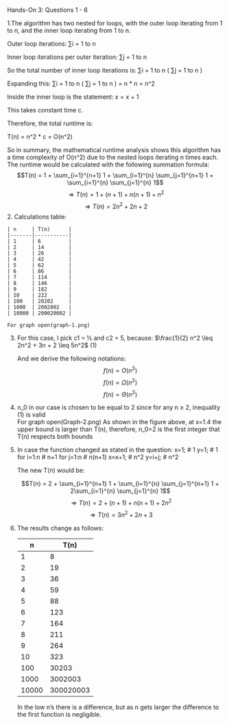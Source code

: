 Hands-On 3: Questions 1 - 6

1.The algorithm has two nested for loops, with the outer loop iterating from 1 to n, and the inner loop iterating from 1 to n.

Outer loop iterations:
∑i = 1 to n

Inner loop iterations per outer iteration:
∑j = 1 to n

So the total number of inner loop iterations is:
∑i = 1 to n ( ∑j = 1 to n )

Expanding this:
∑i = 1 to n ( ∑j = 1 to n )
= n * n
= n^2

Inside the inner loop is the statement:
x = x + 1

This takes constant time c.

Therefore, the total runtime is:

T(n) = n^2 * c
= O(n^2)

So in summary, the mathematical runtime analysis shows this algorithm has a time complexity of O(n^2) due to the nested loops iterating n times each.
    The runtime would be calculated with the following summation formula:
    <br />
    $$T(n) = 1 + \sum_{i=1}^{n+1} 1 + \sum_{i=1}^{n} \sum_{j=1}^{n+1} 1 + \sum_{i=1}^{n} \sum_{j=1}^{n} 1$$
    $$\Rightarrow T(n) = 1 + (n+1) + n(n+1) + n^2$$
    $$\Rightarrow T(n) = 2n^2 + 2n + 2$$
2. Calculations table:
    
    | n     | T(n)      |
    |-------|-----------|
    | 1     | 6         |
    | 2     | 14        |
    | 3     | 26        |
    | 4     | 42        |
    | 5     | 62        |
    | 6     | 86        |
    | 7     | 114       |
    | 8     | 146       |
    | 9     | 182       |
    | 10    | 222       |
    | 100   | 20202     |
    | 1000  | 2002002   |
    | 10000 | 200020002 |

    For graph open(graph-1.png)

3. For this case, I pick c1 = ½ and c2 = 5, because: $\frac{1}{2} n^2 \leq 2n^2 + 3n + 2 \leq 5n^2$ (1)

    Αnd we derive the following notations:
    $$f(n) = O(n^2)$$
    $$f(n) = \Omega(n^2)$$
    $$f(n) = \Theta(n^2)$$

4. n_0 in our case is chosen to be equal to 2 since for any n ≥ 2, inequality (1) is valid<br />
   For graph open(Graph-2.png)
    As shown in the figure above, at x=1.4 the upper bound is larger than T(n), therefore, n_0=2 is the first integer that T(n) respects both bounds

5. In case the function changed as stated in the question: 
    x=1; 		# 1
    y=1;		# 1
        for i=1:n	# n+1
            for j=1:n	# n(n+1)
                x=x+1;		# n^2
                y=i+j;		# n^2

    The new T(n) would be:

    $$T(n) = 2 + \sum_{i=1}^{n+1} 1 + \sum_{i=1}^{n} \sum_{j=1}^{n+1} 1 + 2\sum_{i=1}^{n} \sum_{j=1}^{n} 1$$
    $$\Rightarrow T(n) = 2 + (n+1) + n(n+1) + 2n^2$$
    $$\Rightarrow T(n) = 3n^2 + 2n + 3$$

6. The results change as follows:
    
    |   n   |   T(n)    |
    |-------|-----------|
    |   1   |     8     |
    |   2   |     19    |
    |   3   |     36    |
    |   4   |     59    |
    |   5   |     88    |
    |   6   |     123   |
    |   7   |     164   |
    |   8   |     211   |
    |   9   |     264   |
    |  10   |     323   |
    | 100   |   30203   |
    | 1000  |  3002003  |
    | 10000 | 300020003 |

    In the low n’s there is a difference, but as n gets larger the difference to the first function is negligible.


